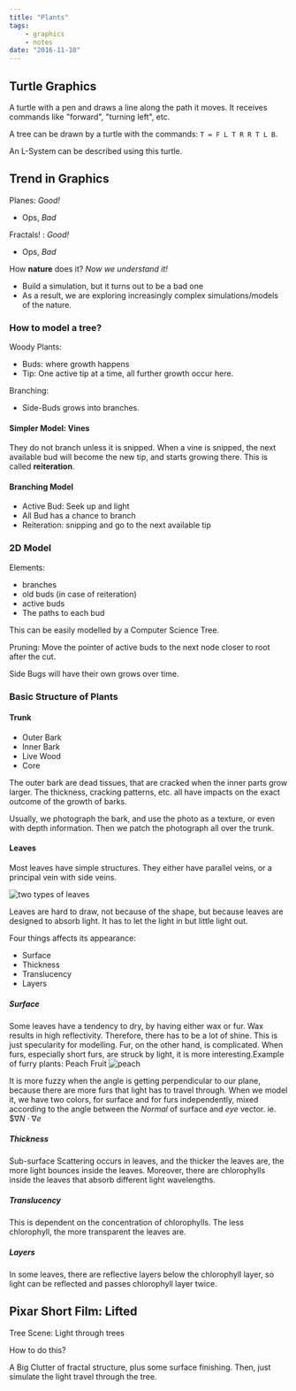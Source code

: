 ```yaml
---
title: "Plants"
tags:
    - graphics
    - notes
date: "2016-11-10"
---
```




## Turtle Graphics

A turtle with a pen and draws a line along the path it moves. It receives commands like "forward", "turning left", etc. 

A tree can be drawn by a turtle with the commands: `T = F L T R R T L B`.

An L-System can be described using this turtle. 

## Trend in Graphics

Planes: *Good!*

 - Ops, *Bad*

Fractals! : *Good!*

 - Ops, *Bad*

How **nature** does it? *Now we understand it!*

 - Build a simulation, but it turns out to be a bad one
 - As a result, we are exploring increasingly complex simulations/models of the nature. 


### How to model a tree?

Woody Plants:

- Buds: where growth happens
- Tip: One active tip at a time, all further growth occur here.

Branching:

- Side-Buds grows into branches.

#### Simpler Model: Vines

They do not branch unless it is snipped. When a vine is snipped, the next available bud will become the new tip, and starts growing there. This is called **reiteration**. 

#### Branching Model

- Active Bud: Seek up and light
- All Bud has a chance to branch
- Reiteration: snipping and go to the next available tip

### 2D Model

Elements:

- branches
- old buds (in case of reiteration)
- active buds
- The paths to each bud

This can be easily modelled by a Computer Science Tree. 

Pruning: Move the pointer of active buds to the next node closer to root after the cut. 


Side Bugs will have their own grows over time. 


### Basic Structure of Plants

#### Trunk


- Outer Bark
- Inner Bark
- Live Wood
- Core

The outer bark are dead tissues, that are cracked when the inner parts grow larger. The thickness, cracking patterns, etc. all have impacts on the exact outcome of the growth of barks. 

Usually, we photograph the bark, and use the photo as a texture, or even with depth information. Then we patch the photograph all over the trunk. 

#### Leaves

Most leaves have simple structures. They either have parallel veins, or a principal vein with side veins. 

![two types of leaves](https://www.google.com/url?sa=i&rct=j&q=&esrc=s&source=images&cd=&cad=rja&uact=8&ved=0ahUKEwjL26nbvp7QAhUJ5iYKHU-ZC2UQjRwIBw&url=http%3A%2F%2Fwww.cactus-art.biz%2Fnote-book%2FDictionary%2FDictionary_V%2Fdictionary_vein.htm&bvm=bv.138169073,d.amc&psig=AFQjCNHAFlfCJVIDpQdWhr5hfzpHQckNkw&ust=1478877646424834)

Leaves are hard to draw, not because of the shape, but because leaves are designed to absorb light. It has to let the light in but little light out.

Four things affects its appearance:

- Surface
- Thickness
- Translucency
- Layers

##### Surface

Some leaves have a tendency to dry, by having either wax or fur. Wax results in high reflectivity. Therefore, there has to be a lot of shine. This is just specularity for modelling. Fur, on the other hand, is complicated. When furs, especially short furs, are struck by light, it is more interesting.Example of furry plants: Peach Fruit
![peach](http://www.fumari.com/media/catalog/product/cache/1/image/9df78eab33525d08d6e5fb8d27136e95/h/o/hookah-tobacco-white-peach.png)

It is more fuzzy when the angle is getting perpendicular to our plane, because there are more furs that light has to travel through. When we model it, we have two colors, for surface and for furs independently, mixed according to the angle between the *Normal* of surface and *eye* vector. ie. $$\nabla N \cdot \nabla e$

##### Thickness

Sub-surface Scattering occurs in leaves, and the thicker the leaves are, the more light bounces inside the leaves. Moreover, there are chlorophylls inside the leaves that absorb different light wavelengths. 

##### Translucency

This is dependent on the concentration of chlorophylls. The less chlorophyll, the more transparent the leaves are.

##### Layers

In some leaves, there are reflective layers below the chlorophyll layer, so light can be reflected and passes chlorophyll layer twice. 

## Pixar Short Film: Lifted

Tree Scene: Light through trees

How to do this?

A Big Clutter of fractal structure, plus some surface finishing. Then, just simulate the light travel through the tree.  




































